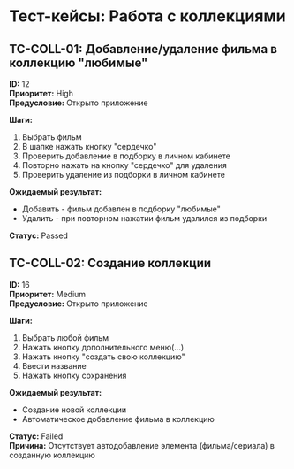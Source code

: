 # Тест-кейсы: Работа с коллекциями

## TC-COLL-01: Добавление/удаление фильма в коллекцию "любимые"
**ID:** 12  
**Приоритет:** High  
**Предусловие:** Открыто приложение

**Шаги:**
1. Выбрать фильм
2. В шапке нажать кнопку "сердечко"
3. Проверить добавление в подборку в личном кабинете
4. Повторно нажать на кнопку "сердечко" для удаления
5. Проверить удаление из подборки в личном кабинете

**Ожидаемый результат:**
- Добавить - фильм добавлен в подборку "любимые"
- Удалить - при повторном нажатии фильм удалился из подборки

**Статус:** Passed

## TC-COLL-02: Создание коллекции
**ID:** 16  
**Приоритет:** Medium  
**Предусловие:** Открыто приложение

**Шаги:**
1. Выбрать любой фильм
2. Нажать кнопку дополнительного меню(...)
3. Нажать кнопку "создать свою коллекцию"
4. Ввести название
5. Нажать кнопку сохранения

**Ожидаемый результат:**
- Создание новой коллекции
- Автоматическое добавление фильма в коллекцию

**Статус:** Failed  
**Причина:** Отсутствует автодобавление элемента (фильма/сериала) в созданную коллекцию
